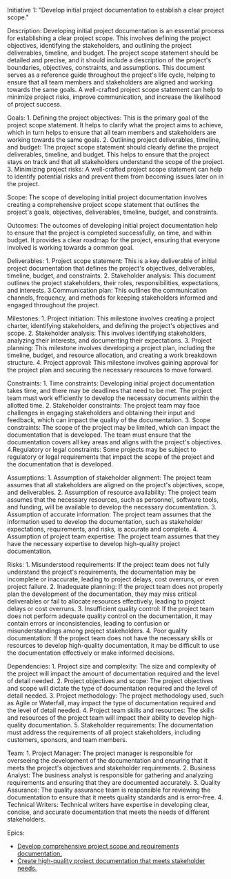Initiative 1: "Develop initial project documentation to establish a clear project scope."

Description: Developing initial project documentation is an essential process for establishing a clear project scope. This involves defining the project objectives, identifying the stakeholders, and outlining the project deliverables, timeline, and budget. The project scope statement should be detailed and precise, and it should include a description of the project's boundaries, objectives, constraints, and assumptions. This document serves as a reference guide throughout the project's life cycle, helping to ensure that all team members and stakeholders are aligned and working towards the same goals. A well-crafted project scope statement can help to minimize project risks, improve communication, and increase the likelihood of project success.

Goals: 
    1. Defining the project objectives: This is the primary goal of the project scope statement. It helps to clarify what the project aims to achieve, which in turn helps to ensure that all team members and stakeholders are working towards the same goals.
    2. Outlining project deliverables, timeline, and budget: The project scope statement should clearly define the project deliverables, timeline, and budget. This helps to ensure that the project stays on track and that all stakeholders understand the scope of the project.
    3. Minimizing project risks: A well-crafted project scope statement can help to identify potential risks and prevent them from becoming issues later on in the project.

Scope: The scope of developing initial project documentation involves creating a comprehensive project scope statement that outlines the project's goals, objectives, deliverables, timeline, budget, and constraints.

Outcomes: The outcomes of developing initial project documentation help to ensure that the project is completed successfully, on time, and within budget. It provides a clear roadmap for the project, ensuring that everyone involved is working towards a common goal.

Deliverables: 
    1. Project scope statement: This is a key deliverable of initial project documentation that defines the project's objectives, deliverables, timeline, budget, and constraints.
    2. Stakeholder analysis: This document outlines the project stakeholders, their roles, responsibilities, expectations, and interests.
    3.Communication plan: This outlines the communication channels, frequency, and methods for keeping stakeholders informed and engaged throughout the project.

Milestones: 
    1. Project initiation: This milestone involves creating a project charter, identifying stakeholders, and defining the project's objectives and scope.
    2. Stakeholder analysis: This involves identifying stakeholders, analyzing their interests, and documenting their expectations.
    3. Project planning: This milestone involves developing a project plan, including the timeline, budget, and resource allocation, and creating a work breakdown structure.
    4. Project approval: This milestone involves gaining approval for the project plan and securing the necessary resources to move forward.

Constraints: 
    1. Time constraints: Developing initial project documentation takes time, and there may be deadlines that need to be met. The project team must work efficiently to develop the necessary documents within the allotted time.
    2. Stakeholder constraints: The project team may face challenges in engaging stakeholders and obtaining their input and feedback, which can impact the quality of the documentation.
    3. Scope constraints: The scope of the project may be limited, which can impact the documentation that is developed. The team must ensure that the documentation covers all key areas and aligns with the project's objectives.
    4.Regulatory or legal constraints: Some projects may be subject to regulatory or legal requirements that impact the scope of the project and the documentation that is developed.

Assumptions: 
    1. Assumption of stakeholder alignment: The project team assumes that all stakeholders are aligned on the project's objectives, scope, and deliverables.
    2. Assumption of resource availability: The project team assumes that the necessary resources, such as personnel, software tools, and funding, will be available to develop the necessary documentation.
    3. Assumption of accurate information: The project team assumes that the information used to develop the documentation, such as stakeholder expectations, requirements, and risks, is accurate and complete.
    4. Assumption of project team expertise: The project team assumes that they have the necessary expertise to develop high-quality project documentation.

Risks: 
    1. Misunderstood requirements: If the project team does not fully understand the project's requirements, the documentation may be incomplete or inaccurate, leading to project delays, cost overruns, or even project failure.
    2. Inadequate planning: If the project team does not properly plan the development of the documentation, they may miss critical deliverables or fail to allocate resources effectively, leading to project delays or cost overruns.
    3. Insufficient quality control: If the project team does not perform adequate quality control on the documentation, it may contain errors or inconsistencies, leading to confusion or misunderstandings among project stakeholders.
    4. Poor quality documentation: If the project team does not have the necessary skills or resources to develop high-quality documentation, it may be difficult to use the documentation effectively or make informed decisions.

Dependencies: 
    1. Project size and complexity: The size and complexity of the project will impact the amount of documentation required and the level of detail needed.
    2. Project objectives and scope: The project objectives and scope will dictate the type of documentation required and the level of detail needed.
    3. Project methodology: The project methodology used, such as Agile or Waterfall, may impact the type of documentation required and the level of detail needed.
    4. Project team skills and resources: The skills and resources of the project team will impact their ability to develop high-quality documentation.
    5. Stakeholder requirements: The documentation must address the requirements of all project stakeholders, including customers, sponsors, and team members.

Team: 
    1. Project Manager: The project manager is responsible for overseeing the development of the documentation and ensuring that it meets the project's objectives and stakeholder requirements.
    2. Business Analyst: The business analyst is responsible for gathering and analyzing requirements and ensuring that they are documented accurately.
    3. Quality Assurance: The quality assurance team is responsible for reviewing the documentation to ensure that it meets quality standards and is error-free.
    4. Technical Writers: Technical writers have expertise in developing clear, concise, and accurate documentation that meets the needs of different stakeholders.

Epics:
* [Develop comprehensive project scope and requirements documentation.](epics/documentation-requirements_epic.md)
* [Create high-quality project documentation that meets stakeholder needs.](epics/documentation-stakeholders_epic.md)